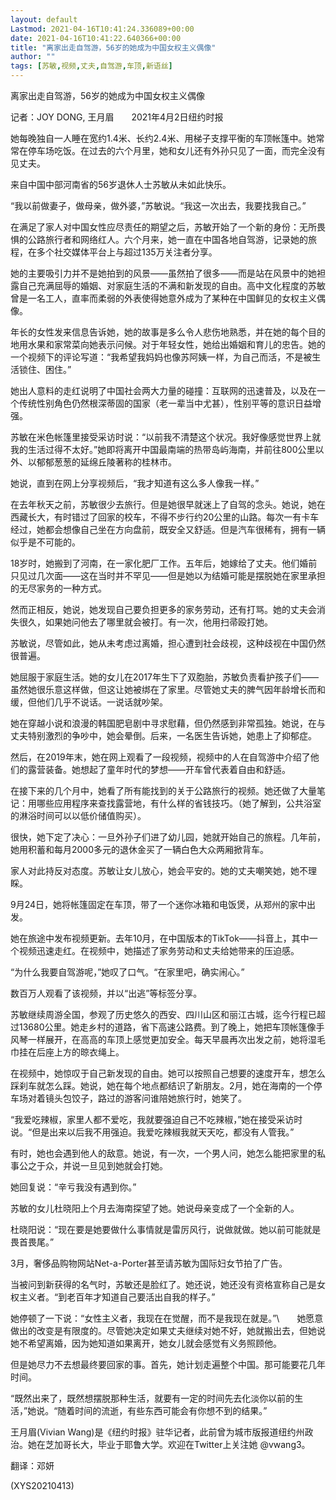 ```yaml
---
layout: default
Lastmod: 2021-04-16T10:41:24.336089+00:00
date: 2021-04-16T10:41:22.640366+00:00
title: "离家出走自驾游，56岁的她成为中国女权主义偶像"
author: ""
tags: [苏敏,视频,丈夫,自驾游,车顶,新语丝]
---
```


离家出走自驾游，56岁的她成为中国女权主义偶像

记者：JOY DONG, 王月眉　　2021年4月2日纽约时报

她每晚独自一人睡在宽约1.4米、长约2.4米、用梯子支撑平衡的车顶帐篷中。她常常在停车场吃饭。在过去的六个月里，她和女儿还有外孙只见了一面，而完全没有见丈夫。

来自中国中部河南省的56岁退休人士苏敏从未如此快乐。

“我以前做妻子，做母亲，做外婆，”苏敏说。“我这一次出去，我要找我自己。”

在满足了家人对中国女性应尽责任的期望之后，苏敏开始了一个新的身份：无所畏惧的公路旅行者和网络红人。六个月来，她一直在中国各地自驾游，记录她的旅程，在多个社交媒体平台上与超过135万关注者分享。

她的主要吸引力并不是她拍到的风景——虽然拍了很多——而是站在风景中的她袒露自己充满屈辱的婚姻、对家庭生活的不满和新发现的自由。高中文化程度的苏敏曾是一名工人，直率而柔弱的外表使得她意外成为了某种在中国鲜见的女权主义偶像。

年长的女性发来信息告诉她，她的故事是多么令人悲伤地熟悉，并在她的每个目的地用水果和家常菜向她表示问候。对于年轻女性，她给出婚姻和育儿的忠告。她的一个视频下的评论写道：“我希望我妈妈也像苏阿姨一样，为自己而活，不是被生活锁住、困住。”

她出人意料的走红说明了中国社会两大力量的碰撞：互联网的迅速普及，以及在一个传统性别角色仍然根深蒂固的国家（老一辈当中尤甚），性别平等的意识日益增强。

苏敏在米色帐篷里接受采访时说：“以前我不清楚这个状况。我好像感觉世界上就我的生活过得不太好。”她即将离开中国最南端的热带岛屿海南，并前往800公里以外、以郁郁葱葱的延绵丘陵著称的桂林市。

她说，直到在网上分享视频后，“我才知道有这么多人像我一样。”

在去年秋天之前，苏敏很少去旅行。但是她很早就迷上了自驾的念头。她说，她在西藏长大，有时错过了回家的校车，不得不步行约20公里的山路。每次一有卡车经过，她都会想像自己坐在方向盘前，既安全又舒适。但是汽车很稀有，拥有一辆似乎是不可能的。

18岁时，她搬到了河南，在一家化肥厂工作。五年后，她嫁给了丈夫。他们婚前只见过几次面——这在当时并不罕见——但是她以为结婚可能是摆脱她在家里承担的无尽家务的一种方式。

然而正相反，她说，她发现自己要负担更多的家务劳动，还有打骂。她的丈夫会消失很久，如果她问他去了哪里就会被打。有一次，他用扫帚殴打她。

苏敏说，尽管如此，她从未考虑过离婚，担心遭到社会歧视，这种歧视在中国仍然很普遍。

她屈服于家庭生活。她的女儿在2017年生下了双胞胎，苏敏负责看护孩子们——虽然她很乐意这样做，但这让她被绑在了家里。尽管她丈夫的脾气因年龄增长而和缓，但他们几乎不说话。一说话就吵架。

她在穿越小说和浪漫的韩国肥皂剧中寻求慰藉，但仍然感到非常孤独。她说，在与丈夫特别激烈的争吵中，她会晕倒。后来，一名医生告诉她，她患上了抑郁症。

然后，在2019年末，她在网上观看了一段视频，视频中的人在自驾游中介绍了他们的露营装备。她想起了童年时代的梦想——开车曾代表着自由和舒适。

在接下来的几个月中，她看了所有能找到的关于公路旅行的视频。她还做了大量笔记：用哪些应用程序来查找露营地，有什么样的省钱技巧。（她了解到，公共浴室的淋浴时间可以以低价储值购买）。

很快，她下定了决心：一旦外孙子们进了幼儿园，她就开始自己的旅程。几年前，她用积蓄和每月2000多元的退休金买了一辆白色大众两厢掀背车。

家人对此持反对态度。苏敏让女儿放心，她会平安的。她的丈夫嘲笑她，她不理睬。

9月24日，她将帐篷固定在车顶，带了一个迷你冰箱和电饭煲，从郑州的家中出发。

她在旅途中发布视频更新。去年10月，在中国版本的TikTok——抖音上，其中一个视频迅速走红。在视频中，她描述了家务劳动和丈夫给她带来的压迫感。

“为什么我要自驾游呢，”她叹了口气。“在家里吧，确实闹心。”

数百万人观看了该视频，并以“出逃”等标签分享。

苏敏继续周游全国，参观了历史悠久的西安、四川山区和丽江古城，迄今行程已超过13680公里。她走乡村的道路，省下高速公路费。到了晚上，她把车顶帐篷像手风琴一样展开，在高高的车顶上感觉更加安全。每天早晨再次出发之前，她将湿毛巾挂在后座上方的晾衣绳上。

在视频中，她惊叹于自己新发现的自由。她可以按照自己想要的速度开车，想怎么踩刹车就怎么踩。她说，她在每个地点都结识了新朋友。2月，她在海南的一个停车场对着镜头包饺子，路过的游客问谁陪她旅行时，她笑了。

“我爱吃辣椒，家里人都不爱吃，我就要强迫自己不吃辣椒，”她在接受采访时说。“但是出来以后我不用强迫。我爱吃辣椒我就天天吃，都没有人管我。”

有时，她也会遇到他人的敌意。她说，有一次，一个男人问，她怎么能把家里的私事公之于众，并说一旦见到她就会打她。

她回复说：“辛亏我没有遇到你。”

苏敏的女儿杜晓阳上个月去海南探望了她。她说母亲变成了一个全新的人。

杜晓阳说：“现在要是她要做什么事情就是雷厉风行，说做就做。她以前可能就是畏首畏尾。”

3月，奢侈品购物网站Net-a-Porter甚至请苏敏为国际妇女节拍了广告。

当被问到新获得的名气时，苏敏还是脸红了。她还说，她还没有资格宣称自己是女权主义者。“到老百年才知道自己要活出自我的样子。”

她停顿了一下说：“女性主义者，我现在在觉醒，而不是我现在就是。”\　　她愿意做出的改变是有限度的。尽管她决定如果丈夫继续对她不好，她就搬出去，但她说她不希望离婚，因为她知道如果离开，她女儿就会感觉有义务照顾他。

但是她尽力不去想最终要回家的事。首先，她计划走遍整个中国。那可能要花几年时间。

“既然出来了，既然想摆脱那种生活，就要有一定的时间先去化淡你以前的生活，”她说。“随着时间的流逝，有些东西可能会有你想不到的结果。”

王月眉(Vivian Wang)是《纽约时报》驻华记者，此前曾为城市版报道纽约州政治。她在芝加哥长大，毕业于耶鲁大学。欢迎在Twitter上关注她 @vwang3。

翻译：邓妍

(XYS20210413)

